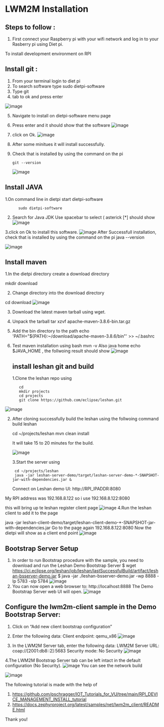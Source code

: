 
# LWM2M Installation #

## Steps to follow :

1. First connect your Raspberry pi with your wifi network and log in to your Rasberry pi using Diet pi.

To install development environment on RPI 

## Install git :
1. From your terminal login to diet pi 
2. To search software type  sudo dietpi-software
3. Type git 
4. tab to ok and press enter

![image](https://github.com/tanjina907/VU_FALL22_IOT_CLASS/blob/364858deabc08ca2c53f3a801cadd14655f4fbbd/LWM2M%20installation%20and%20Experiements/Image/image1.png)
 
 5. Navigate to install on dietpi-software menu page
 6. Press enter and it should show that the software
 ![image](https://github.com/tanjina907/VU_FALL22_IOT_CLASS/blob/364858deabc08ca2c53f3a801cadd14655f4fbbd/LWM2M%20installation%20and%20Experiements/Image/image2.png)
 
 7. click on Ok.
 ![image](https://github.com/tanjina907/VU_FALL22_IOT_CLASS/blob/364858deabc08ca2c53f3a801cadd14655f4fbbd/LWM2M%20installation%20and%20Experiements/Image/image4.png)
 8. After some minitues it will install successfully. 
 9. Check that is installed by using the command on the pi

        git --version
        
        
       ![image](https://github.com/tanjina907/VU_FALL22_IOT_CLASS/blob/364858deabc08ca2c53f3a801cadd14655f4fbbd/LWM2M%20installation%20and%20Experiements/Image/image5.png)
  
  
  ## Install JAVA
  
  1.On command line in dietpi start dietpi-software

          sudo dietpi-software

   2. Search for Java JDK 
    Use spacebar to select ( asterick [*] should show
![image](https://github.com/tanjina907/VU_FALL22_IOT_CLASS/blob/IoT_main/LWM2M%20installation%20and%20Experiements/Image/image6.png)

3.click on Ok to install this software. 
![image](https://github.com/tanjina907/VU_FALL22_IOT_CLASS/blob/364858deabc08ca2c53f3a801cadd14655f4fbbd/LWM2M%20installation%20and%20Experiements/Image/image8.png)
After Successfull installation, check that is installed by using the command on the pi
    java --version

 ![image](https://github.com/tanjina907/VU_FALL22_IOT_CLASS/blob/364858deabc08ca2c53f3a801cadd14655f4fbbd/LWM2M%20installation%20and%20Experiements/Image/image9.png)
 
 
 ## Install maven 
 
1.In the dietpi directory create a download directory

  mkdir download

2. Change directory into the download directory

  cd download
  ![image](https://github.com/tanjina907/VU_FALL22_IOT_CLASS/blob/364858deabc08ca2c53f3a801cadd14655f4fbbd/LWM2M%20installation%20and%20Experiements/Image/image10.png)

3. Download the latest maven tarball using wget.
4. Unpack the tarball
   tar xzvf apache-maven-3.8.6-bin.tar.gz
5. Add the bin directory to the path
    echo 'PATH="${PATH}:~/download/apache-maven-3.8.6/bin"' >>  ~/.bashrc
6. Test maven installation using 
      bash
      mvn -v
  Also java home 
      echo $JAVA_HOME , 
      the follwoing result should show
     ![image](https://github.com/tanjina907/VU_FALL22_IOT_CLASS/blob/364858deabc08ca2c53f3a801cadd14655f4fbbd/LWM2M%20installation%20and%20Experiements/Image/image12.png)
   
   
   ## install leshan git and build
   
   1.Clone the leshan repo using

          cd
          mkdir projects
          cd projects
          git clone https://github.com/eclipse/leshan.git
       
![image](https://github.com/tanjina907/VU_FALL22_IOT_CLASS/blob/IoT_main/LWM2M%20installation%20and%20Experiements/Image/image11.png)

2. After cloning successfully build the leshan using the follwoing command 
      build leshan

      cd ~/projects/leshan
      mvn clean install
      
   It will take 15 to 20 minutes for the build.
   
   ![image](https://github.com/tanjina907/VU_FALL22_IOT_CLASS/blob/364858deabc08ca2c53f3a801cadd14655f4fbbd/LWM2M%20installation%20and%20Experiements/Image/image13.png)
   
   3.Start the server using

        cd ~/projects/leshan
        java -jar leshan-server-demo/target/leshan-server-demo-*-SNAPSHOT-jar-with-dependencies.jar &

   Connect on Leshan demo UI: http://RPI_IPADDR:8080

My RPI address was 192.168.8.122 so i use 192.168.8.122:8080

this will bring up te leshan register client page
![image](https://github.com/tanjina907/VU_FALL22_IOT_CLASS/blob/364858deabc08ca2c53f3a801cadd14655f4fbbd/LWM2M%20installation%20and%20Experiements/Image/image14.png)
 4.Run the leshan client to add it to the page

java -jar leshan-client-demo/target/leshan-client-demo-*-SNAPSHOT-jar-with-dependencies.jar
 Go to the page again 
 192.168.8.122:8080
 Now the dietpi will show as a client end point 
![image](https://github.com/tanjina907/VU_FALL22_IOT_CLASS/blob/364858deabc08ca2c53f3a801cadd14655f4fbbd/LWM2M%20installation%20and%20Experiements/Image/image15.png)


## Bootstrap Server Setup 
1. In order to run Bootstrap procedure with the sample, you need to download and run the Leshan Demo Bootstrap Server
$ wget https://ci.eclipse.org/leshan/job/leshan/lastSuccessfulBuild/artifact/leshan-bsserver-demo.jar
$ java -jar ./leshan-bsserver-demo.jar -wp 8888 -lp 5783 -slp 5784
![image](https://github.com/tanjina907/VU_FALL22_IOT_CLASS/blob/11de8e680cc77d436efe45e7321acfbd9c40c0c8/LWM2M%20installation%20and%20Experiements/Image/image17.png) 
2. You can now open a web browser to: http://localhost:8888 The Demo Bootstrap Server web UI will open.
![image](https://github.com/tanjina907/VU_FALL22_IOT_CLASS/blob/11de8e680cc77d436efe45e7321acfbd9c40c0c8/LWM2M%20installation%20and%20Experiements/Image/image16.png)
## Configure the lwm2m-client sample in the Demo Bootstrap Server:

1. Click on “Add new client bootstrap configuration”

2. Enter the following data:
     Client endpoint: qemu_x86
     ![image](https://github.com/tanjina907/VU_FALL22_IOT_CLASS/blob/11de8e680cc77d436efe45e7321acfbd9c40c0c8/LWM2M%20installation%20and%20Experiements/Image/image18.png)
3. In the LWM2M Server tab, enter the following data:
   LWM2M Server URL: coap://[2001:db8::2]:5683 
   Security mode: No Security
     ![image](https://github.com/tanjina907/VU_FALL22_IOT_CLASS/blob/11de8e680cc77d436efe45e7321acfbd9c40c0c8/LWM2M%20installation%20and%20Experiements/Image/image20.png)

4.The LWM2M Bootstrap Server tab can be left intact in the default configuration (No Security).
![image](https://github.com/tanjina907/VU_FALL22_IOT_CLASS/blob/11de8e680cc77d436efe45e7321acfbd9c40c0c8/LWM2M%20installation%20and%20Experiements/Image/image21.png)
You can see the network build 

  ![image](https://github.com/tanjina907/VU_FALL22_IOT_CLASS/blob/11de8e680cc77d436efe45e7321acfbd9c40c0c8/LWM2M%20installation%20and%20Experiements/Image/image22.png)





The following tutorial is made with the help of
1. https://github.com/pschragger/IOT_Tutorials_for_VU/tree/main/RPI_DEVICE_MANAGEMENT_INSTALL_tutorial
2. https://docs.zephyrproject.org/latest/samples/net/lwm2m_client/README.html

Thank you!
